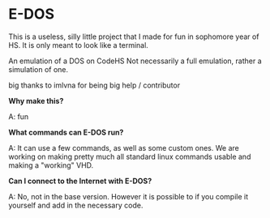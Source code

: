 # E-DOS

This is a useless, silly little project that I made for fun in sophomore year of HS. It is only meant to look like a terminal.


An emulation of a DOS on CodeHS
Not necessarily a full emulation, rather a simulation of one.


big thanks to imlvna for being big help / contributor


**Why make this?**

A: fun


**What commands can E-DOS run?**

A: It can use a few commands, as well as some custom ones. We are working on making pretty much all standard linux commands usable and making a "working" VHD.

**Can I connect to the Internet with E-DOS?**

A: No, not in the base version. However it is possible to if you compile it yourself and add in the necessary code.


